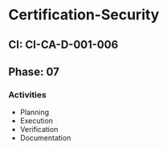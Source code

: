 # Certification-Security

## CI: CI-CA-D-001-006
## Phase: 07

### Activities
- Planning
- Execution
- Verification
- Documentation
